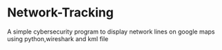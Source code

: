 # Network-Tracking
A simple cybersecurity program to display network lines on google maps using python,wireshark and kml file 
